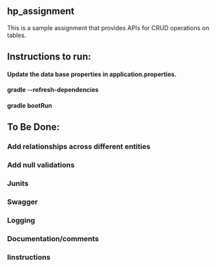 ## hp_assignment
This is a sample assignment that provides APIs for CRUD operations on tables.


## Instructions to run:
#### Update the data base properties in application.properties.
#### gradle --refresh-dependencies
#### gradle bootRun

## To Be Done:
### Add relationships across different entities
### Add null validations
### Junits
### Swagger
### Logging
### Documentation/comments
### Iinstructions



